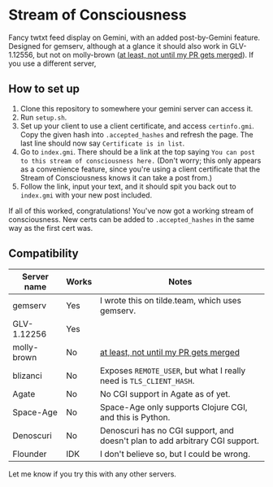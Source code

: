 # Stream of Consciousness

Fancy twtxt feed display on Gemini, with an added post-by-Gemini feature. Designed for gemserv, although at a glance it should also work in GLV-1.12556, but not on molly-brown ([at least, not until my PR gets merged](https://tildegit.org/solderpunk/molly-brown/pulls/14)). If you use a different server,

## How to set up

1. Clone this repository to somewhere your gemini server can access it.
2. Run `setup.sh`.
3. Set up your client to use a client certificate, and access `certinfo.gmi`. Copy the given hash into `.accepted_hashes` and refresh the page. The last line should now say `Certificate is in list`.
4. Go to `index.gmi`. There should be a link at the top saying `You can post to this stream of consciousness here.` (Don't worry; this only appears as a convenience feature, since you're using a client certificate that the Stream of Consciousness knows it can take a post from.)
5. Follow the link, input your text, and it should spit you back out to `index.gmi` with your new post included.

If all of this worked, congratulations! You've now got a working stream of consciousness. New certs can be added to `.accepted_hashes` in the same way as the first cert was.

## Compatibility

|Server name|Works|Notes|
|-|-|-|
|gemserv|Yes|I wrote this on tilde.team, which uses gemserv.|
|GLV-1.12256|Yes||
|molly-brown|No|[at least, not until my PR gets merged](https://tildegit.org/solderpunk/molly-brown/pulls/14)|
|blizanci|No|Exposes `REMOTE_USER`, but what I really need is `TLS_CLIENT_HASH`.|
|Agate|No|No CGI support in Agate as of yet.|
|Space-Age|No|Space-Age only supports Clojure CGI, and this is Python.|
|Denoscuri|No|Denoscuri has no CGI support, and doesn't plan to add arbitrary CGI support.|
|Flounder|IDK|I don't believe so, but I could be wrong.|

Let me know if you try this with any other servers.
